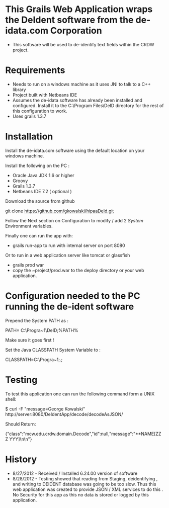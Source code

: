 This Grails Web Application wraps the DeIdent software from the de-idata.com Corporation
======

- This software will be used to de-identify text fields within the CRDW project. 

Requirements
======

- Needs to run on a windows machine as it uses JNI to talk to a C++ library
- Project built with Netbeans IDE
- Assumes the de-idata software has already been installed and configured. Install
  it to the C:\Program Files\DeID directory for the rest of this configuration 
  to work. 
- Uses grails 1.3.7 

Installation
============

Install the de-idata.com software using the default location on your windows machine. 

Install the following on the PC : 
- Oracle Java JDK 1.6 or higher 
- Groovy
- Grails 1.3.7
- Netbeans IDE 7.2 ( optional ) 

Download the source from github

git clone https://github.com/gkowalski/hipaaDeId.git

Follow the Next section on Configuration to modify / add 2 *System* Environment 
variables. 

Finally one can run the app with: 
- grails run-app to run with internal server on port 8080

Or to run in a web application server like tomcat or glassfish
- grails prod war
- copy the ~project/prod.war to the deploy directory or your web application.

    
Configuration needed to the PC running the de-ident software 
==============================================================


Prepend the System PATH as : 

 PATH= C:\Progra~1\DeID;%PATH%

Make sure it goes first ! 

Set the Java CLASSPATH System Variable to : 

 CLASSPATH=C:\Progra~1;.;


Testing
=======

To test this application one can run the following command form a UNIX shell: 

$ curl -F "message=George Kowalski" http://server:8080/DeIdentApp/decode/decodeAsJSON/

Should Return: 

{"class":"mcw.edu.crdw.domain.Decode","id":null,"message":"**NAME[ZZZ YYY]\n\n"} 



History
======

- 8/27/2012 - Received / Installed 6.24.00 version of software
- 8/28/2012 - Testing showed that reading from Staging, deidentifying , and writing
    to DEIDENT database was going to be too slow. Thus this web application was 
    created to provide JSON / XML services to do this . No Security for this app 
    as this no data is stored or logged by this application. 
